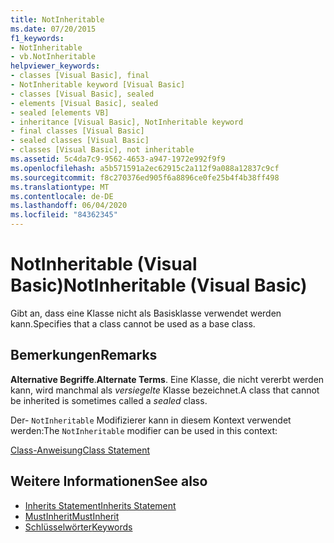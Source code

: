 ```yaml
---
title: NotInheritable
ms.date: 07/20/2015
f1_keywords:
- NotInheritable
- vb.NotInheritable
helpviewer_keywords:
- classes [Visual Basic], final
- NotInheritable keyword [Visual Basic]
- classes [Visual Basic], sealed
- elements [Visual Basic], sealed
- sealed [elements VB]
- inheritance [Visual Basic], NotInheritable keyword
- final classes [Visual Basic]
- sealed classes [Visual Basic]
- classes [Visual Basic], not inheritable
ms.assetid: 5c4da7c9-9562-4653-a947-1972e992f9f9
ms.openlocfilehash: a5b571591a2ec62915c2a112f9a088a12837c9cf
ms.sourcegitcommit: f8c270376ed905f6a8896ce0fe25b4f4b38ff498
ms.translationtype: MT
ms.contentlocale: de-DE
ms.lasthandoff: 06/04/2020
ms.locfileid: "84362345"
---
```

# <a name="notinheritable-visual-basic"></a><span data-ttu-id="36491-102">NotInheritable (Visual Basic)</span><span class="sxs-lookup"><span data-stu-id="36491-102">NotInheritable (Visual Basic)</span></span>
<span data-ttu-id="36491-103">Gibt an, dass eine Klasse nicht als Basisklasse verwendet werden kann.</span><span class="sxs-lookup"><span data-stu-id="36491-103">Specifies that a class cannot be used as a base class.</span></span>  
  
## <a name="remarks"></a><span data-ttu-id="36491-104">Bemerkungen</span><span class="sxs-lookup"><span data-stu-id="36491-104">Remarks</span></span>  
 <span data-ttu-id="36491-105">**Alternative Begriffe**.</span><span class="sxs-lookup"><span data-stu-id="36491-105">**Alternate Terms**.</span></span> <span data-ttu-id="36491-106">Eine Klasse, die nicht vererbt werden kann, wird manchmal als *versiegelte* Klasse bezeichnet.</span><span class="sxs-lookup"><span data-stu-id="36491-106">A class that cannot be inherited is sometimes called a *sealed* class.</span></span>  
  
 <span data-ttu-id="36491-107">Der- `NotInheritable` Modifizierer kann in diesem Kontext verwendet werden:</span><span class="sxs-lookup"><span data-stu-id="36491-107">The `NotInheritable` modifier can be used in this context:</span></span>  
  
 [<span data-ttu-id="36491-108">Class-Anweisung</span><span class="sxs-lookup"><span data-stu-id="36491-108">Class Statement</span></span>](../statements/class-statement.md)  
  
## <a name="see-also"></a><span data-ttu-id="36491-109">Weitere Informationen</span><span class="sxs-lookup"><span data-stu-id="36491-109">See also</span></span>

- [<span data-ttu-id="36491-110">Inherits Statement</span><span class="sxs-lookup"><span data-stu-id="36491-110">Inherits Statement</span></span>](../statements/inherits-statement.md)
- [<span data-ttu-id="36491-111">MustInherit</span><span class="sxs-lookup"><span data-stu-id="36491-111">MustInherit</span></span>](mustinherit.md)
- [<span data-ttu-id="36491-112">Schlüsselwörter</span><span class="sxs-lookup"><span data-stu-id="36491-112">Keywords</span></span>](../keywords/index.md)
